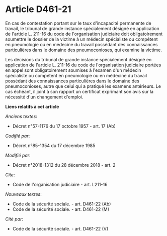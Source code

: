 # Article D461-21

En cas de contestation portant sur le taux d'incapacité permanente de travail, le tribunal de grande instance spécialement
désigné en application de l'article L. 211-16 du code de l'organisation judiciaire doit obligatoirement soumettre le dossier
de la victime à un médecin spécialiste ou compétent en pneumologie ou en médecine du travail possédant des connaissances
particulières dans le domaine des pneumoconioses, qui examine la victime.

Les décisions du tribunal de grande instance spécialement désigné en application de l'article L. 211-16 du code de
l'organisation judiciaire portées en appel sont obligatoirement soumises à l'examen d'un médecin spécialiste ou compétent en
pneumologie ou en médecine du travail possédant des connaissances particulières dans le domaine des pneumoconioses, autre que
celui qui a pratiqué les examens antérieurs. Le cas échéant, il joint à son rapport un certificat exprimant son avis sur la
nécessité d'un changement d'emploi.

**Liens relatifs à cet article**

_Anciens textes_:

  - Décret n°57-1176 du 17 octobre 1957 - art. 17 (Ab)

_Codifié par_:

  - Décret n°85-1354 du 17 décembre 1985

_Modifié par_:

  - Décret n°2018-1312 du 28 décembre 2018 - art. 2

_Cite_:

  - Code de l'organisation judiciaire - art. L211-16

_Nouveaux textes_:

  - Code de la sécurité sociale. - art. D461-22 (Ab)
  - Code de la sécurité sociale. - art. D461-22 (M)

_Cité par_:

  - Code de la sécurité sociale. - art. D461-22 (V)
